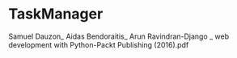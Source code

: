 # TaskManager
Samuel Dauzon_ Aidas Bendoraitis_ Arun Ravindran-Django _ web development with Python-Packt Publishing (2016).pdf

